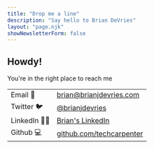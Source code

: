 ```yaml
---
title: "Drop me a line"
description: "Say hello to Brian DeVries"
layout: "page.njk"
showNewsletterForm: false
---
```


## Howdy!

You're in the right place to reach me

|             |                                    |
| :---------- | :--------------------------------- |
| Email 📧    | [brian@brianjdevries.com][email]   |
| Twitter 🐦  | [@brianjdevries][twitter]          |
| LinkedIn 👨‍💼 | [Brian's LinkedIn][linkedin]       |
| Github 💻   | [github.com/techcarpenter][github] |

<!-- Links -->

[email]: mailto:brian@brianjdevries.com?subject=Hey%20Brian!%20👋 "Email Brian!"
[twitter]: https://twitter.com/brianjdevries/ "Brian's Twitter"
[linkedin]: https://www.linkedin.com/in/brian-devries/ "Brian's LinkedIn Profile"
[github]: https://github.com/techcarpenter "Brian's Github"

